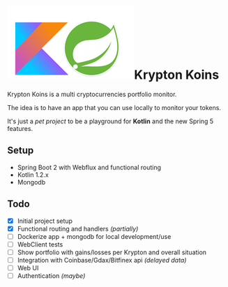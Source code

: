 # ![Kotlin Spring](kotlin-spring.png)Krypton Koins

Krypton Koins is a multi cryptocurrencies portfolio monitor.

The idea is to have an app that you can use locally to monitor your tokens.

It's just a _pet project_ to be a playground for **Kotlin** and the new Spring 5 features.

## Setup
- Spring Boot 2 with Webflux and functional routing
- Kotlin 1.2.x
- Mongodb

## Todo
- [x] Initial project setup
- [x] Functional routing and handlers _(partially)_
- [ ] Dockerize app + mongodb for local development/use
- [ ] WebClient tests
- [ ] Show portfolio with gains/losses per Krypton and overall situation
- [ ] Integration with Coinbase/Gdax/Bitfinex api _(delayed data)_
- [ ] Web UI
- [ ] Authentication _(maybe)_
